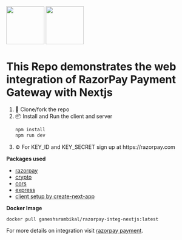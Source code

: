 <div style='display: inline'>
<img height="100" src="https://upload.wikimedia.org/wikipedia/commons/thumb/8/89/Razorpay_logo.svg/800px-Razorpay_logo.svg.png?20171127075036">

<img height="100" src="https://static-00.iconduck.com/assets.00/nextjs-icon-2048x1234-pqycciiu.png">
</div>
<h1>This Repo demonstrates the web integration of RazorPay Payment Gateway with Nextjs</h1>
<ol align="left">
  <li> 🔗 Clone/fork the repo</li>
  <li>📦 Install and Run the client and server</li>

```bash
npm install
npm run dev
```
  <li> ⚙️ For KEY_ID and KEY_SECRET sign up at https://razorpay.com</li>
</ol>


**Packages used**
- [razorpay](https://www.npmjs.com/package/razorpay)
- [crypto](https://www.npmjs.com/package/crypto-js)
- [cors](https://www.npmjs.com/package/cors)
- [express](https://www.npmjs.com/package/express)
- [client setup by create-next-app](https://nextjs.org/docs/getting-started/installation)

**Docker Image**
```
docker pull ganeshsrambikal/razorpay-integ-nextjs:latest
```
For more details on integration visit [razorpay payment](https://razorpay.com/docs/#home-payments).
